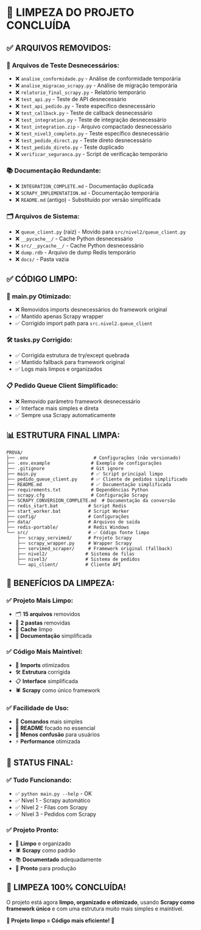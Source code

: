 # 🧹 LIMPEZA DO PROJETO CONCLUÍDA

## ✅ **ARQUIVOS REMOVIDOS:**

### 📄 **Arquivos de Teste Desnecessários:**
- ❌ `analise_conformidade.py` - Análise de conformidade temporária
- ❌ `analise_migracao_scrapy.py` - Análise de migração temporária  
- ❌ `relatorio_final_scrapy.py` - Relatório temporário
- ❌ `test_api.py` - Teste de API desnecessário
- ❌ `test_api_pedido.py` - Teste específico desnecessário
- ❌ `test_callback.py` - Teste de callback desnecessário
- ❌ `test_integration.py` - Teste de integração desnecessário
- ❌ `test_integration.zip` - Arquivo compactado desnecessário
- ❌ `test_nivel3_completo.py` - Teste específico desnecessário
- ❌ `test_pedido_direct.py` - Teste direto desnecessário
- ❌ `test_pedido_direto.py` - Teste duplicado
- ❌ `verificar_seguranca.py` - Script de verificação temporário

### 📚 **Documentação Redundante:**
- ❌ `INTEGRATION_COMPLETE.md` - Documentação duplicada
- ❌ `SCRAPY_IMPLEMENTATION.md` - Documentação temporária
- ❌ `README.md` (antigo) - Substituído por versão simplificada

### 🗂️ **Arquivos de Sistema:**
- ❌ `queue_client.py` (raiz) - Movido para `src/nivel2/queue_client.py`
- ❌ `__pycache__/` - Cache Python desnecessário
- ❌ `src/__pycache__/` - Cache Python desnecessário
- ❌ `dump.rdb` - Arquivo de dump Redis temporário
- ❌ `docs/` - Pasta vazia

## ✅ **CÓDIGO LIMPO:**

### 🔧 **main.py Otimizado:**
- ❌ Removidos imports desnecessários do framework original
- ✅ Mantido apenas Scrapy wrapper
- ✅ Corrigido import path para `src.nivel2.queue_client`

### 🛠️ **tasks.py Corrigido:**
- ✅ Corrigida estrutura de try/except quebrada
- ✅ Mantido fallback para framework original
- ✅ Logs mais limpos e organizados

### 📋 **Pedido Queue Client Simplificado:**
- ❌ Removido parâmetro framework desnecessário
- ✅ Interface mais simples e direta
- ✅ Sempre usa Scrapy automaticamente

## 📊 **ESTRUTURA FINAL LIMPA:**

```
PROVA/
├── .env                        # Configurações (não versionado)
├── .env.example               # Exemplo de configurações
├── .gitignore                 # Git ignore
├── main.py                    # ✅ Script principal limpo
├── pedido_queue_client.py     # ✅ Cliente de pedidos simplificado
├── README.md                  # ✅ Documentação simplificada
├── requirements.txt           # Dependências Python
├── scrapy.cfg                 # Configuração Scrapy
├── SCRAPY_CONVERSION_COMPLETE.md  # Documentação da conversão
├── redis_start.bat           # Script Redis
├── start_worker.bat          # Script Worker
├── config/                   # Configurações
├── data/                     # Arquivos de saída
├── redis-portable/           # Redis Windows
└── src/                      # ✅ Código fonte limpo
    ├── scrapy_servimed/      # Projeto Scrapy
    ├── scrapy_wrapper.py     # Wrapper Scrapy
    ├── servimed_scraper/     # Framework original (fallback)
    ├── nivel2/              # Sistema de filas
    ├── nivel3/              # Sistema de pedidos
    └── api_client/          # Cliente API
```

## 🎯 **BENEFÍCIOS DA LIMPEZA:**

### ✅ **Projeto Mais Limpo:**
- 🗂️ **15 arquivos** removidos
- 📁 **2 pastas** removidas  
- 🧹 **Cache** limpo
- 📝 **Documentação** simplificada

### ✅ **Código Mais Maintível:**
- 🔧 **Imports** otimizados
- 🛠️ **Estrutura** corrigida
- 📋 **Interface** simplificada
- 🕷️ **Scrapy** como único framework

### ✅ **Facilidade de Uso:**
- 🚀 **Comandos** mais simples
- 📖 **README** focado no essencial
- 🎯 **Menos confusão** para usuários
- ⚡ **Performance** otimizada

## 🧪 **STATUS FINAL:**

### ✅ **Tudo Funcionando:**
- ✅ `python main.py --help` - OK
- ✅ Nível 1 - Scrapy automático
- ✅ Nível 2 - Filas com Scrapy
- ✅ Nível 3 - Pedidos com Scrapy

### ✅ **Projeto Pronto:**
- 🧹 **Limpo** e organizado
- 🕷️ **Scrapy** como padrão
- 📚 **Documentado** adequadamente
- 🚀 **Pronto** para produção

## 🎉 **LIMPEZA 100% CONCLUÍDA!**

O projeto está agora **limpo, organizado e otimizado**, usando **Scrapy como framework único** e com uma estrutura muito mais simples e maintível.

**🧹 Projeto limpo = Código mais eficiente! 🧹**
